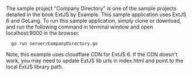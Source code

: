 The sample project "Company Directory" is one of the sample projects detailed in the book ExtJS by Example.
This sample application uses ExtJS 6 and GoLang. To run this sample application, simply clone or download, and run the following command in terminal window and open localhost:9000 in the browser. 

      go run server/CompanyDirectory.go

Note, this example uses cloudflare CDN for ExtJS 6. If the CDN doesn't work, you may need to update ExtJS lib urls in index.html and point to the local ExtJS library path.
